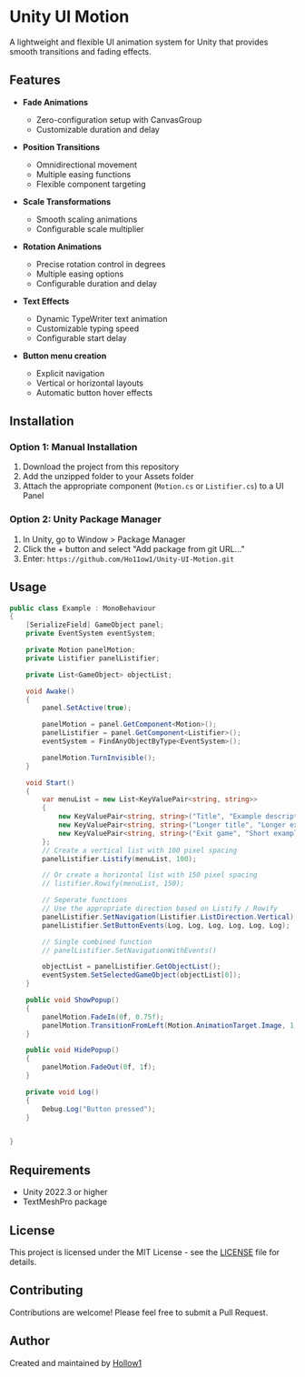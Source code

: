 # Unity UI Motion

A lightweight and flexible UI animation system for Unity that provides smooth transitions and fading effects.

## Features

- **Fade Animations**
  - Zero-configuration setup with CanvasGroup
  - Customizable duration and delay

- **Position Transitions** 
  - Omnidirectional movement
  - Multiple easing functions
  - Flexible component targeting

- **Scale Transformations**
  - Smooth scaling animations
  - Configurable scale multiplier

- **Rotation Animations**
  - Precise rotation control in degrees
  - Multiple easing options
  - Configurable duration and delay

- **Text Effects**
  - Dynamic TypeWriter text animation
  - Customizable typing speed
  - Configurable start delay

- **Button menu creation**
  - Explicit navigation
  - Vertical or horizontal layouts
  - Automatic button hover effects

## Installation

### Option 1: Manual Installation
1. Download the project from this repository
2. Add the unzipped folder to your Assets folder
3. Attach the appropriate component (`Motion.cs` or `Listifier.cs`) to a UI Panel

### Option 2: Unity Package Manager
1. In Unity, go to Window > Package Manager
2. Click the + button and select "Add package from git URL..."
3. Enter: ```https://github.com/Ho11ow1/Unity-UI-Motion.git```

## Usage

```csharp
public class Example : MonoBehaviour
{
    [SerializeField] GameObject panel;
    private EventSystem eventSystem;

    private Motion panelMotion;
    private Listifier panelListifier;

    private List<GameObject> objectList;

    void Awake()
    {
        panel.SetActive(true);

        panelMotion = panel.GetComponent<Motion>();
        panelListifier = panel.GetComponent<Listifier>();
        eventSystem = FindAnyObjectByType<EventSystem>();

        panelMotion.TurnInvisible();
    }

    void Start()
    {
        var menuList = new List<KeyValuePair<string, string>>
        {
            new KeyValuePair<string, string>("Title", "Example description"),
            new KeyValuePair<string, string>("Longer title", "Longer example description"),
            new KeyValuePair<string, string>("Exit game", "Short example")
        };
        // Create a vertical list with 100 pixel spacing
        panelListifier.Listify(menuList, 100);

        // Or create a horizontal list with 150 pixel spacing
        // listifier.Rowify(menuList, 150);

        // Seperate functions
        // Use the appropriate direction based on Listify / Rowify
        panelListifier.SetNavigation(Listifier.ListDirection.Vertical);
        panelListifier.SetButtonEvents(Log, Log, Log, Log, Log, Log);

        // Single combined function
        // panelListifier.SetNavigationWithEvents()

        objectList = panelListifier.GetObjectList();
        eventSystem.SetSelectedGameObject(objectList[0]);
    }

    public void ShowPopup()
    {
        panelMotion.FadeIn(0f, 0.75f);
        panelMotion.TransitionFromLeft(Motion.AnimationTarget.Image, 1, 50f, Motion.EasingType.EaseIn, 1.5f);
    }

    public void HidePopup()
    {
        panelMotion.FadeOut(0f, 1f);
    }

    private void Log()
    {
        Debug.Log("Button pressed");
    }


}

```

## Requirements

- Unity 2022.3 or higher
- TextMeshPro package

## License

This project is licensed under the MIT License - see the [LICENSE](LICENSE) file for details.

## Contributing

Contributions are welcome! Please feel free to submit a Pull Request.

## Author

Created and maintained by [Hollow1](https://github.com/Ho11ow1)
